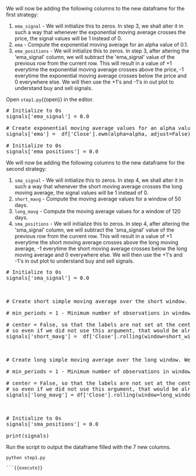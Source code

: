 We will now be adding the following columns to the new dataframe for the first strategy:

1. `ema_signal` - We will initialize this to zeros. In step 3, we shall alter it in such a way that whenever the exponential moving average crosses the price, the signal values will be 1 instead of 0.
2. `ema` - Compute the exponential moving average for an alpha value of 0.1.
3. `ema_positions` - We will initialize this to zeros. In step 3, after altering the 'ema_signal' column, we will subtract the 'ema_signal' value of the previous row from the current row. This will result in a value of +1 everytime the exponential moving average crosses above the price, -1 everytime the exponential moving average crosses below the price and 0 everywhere else. We will then use the +1's and -1's in out plot to understand buy and sell signals.

Open `step1.py`{{open}}  in the editor.

<pre class="file" data-filename="step4.py" data-target="append">
# Initialize to 0s
signals['ema_signal'] = 0.0

# Create exponential moving average values for an alpha value
signals['ema'] =  df['Close'].ewm(alpha=alpha, adjust=False).mean()

# Initialize to 0s
signals['ema_positions'] = 0.0
</pre>

We will now be adding the following columns to the new dataframe for the second strategy:

1. `sma_signal` - We will initialize this to zeros. In step 4, we shall alter it in such a way that whenever the short moving average crosses the long moving average, the signal values will be 1 instead of 0.
2. `short_mavg` - Compute the moving average values for a window of 50 days.
3. `long_mavg` - Compute the moving average values for a window of 120 days.
4. `sma_positions` - We will initialize this to zeros. In step 4, after altering the 'sma_signal' column, we will subtract the 'sma_signal' value of the previous row from the current row. This will result in a value of +1 everytime the short moving average crosses above the long moving average, -1 everytime the short moving average crosses below the long moving average and 0 everywhere else. We will then use the +1's and -1's in out plot to understand buy and sell signals.

<pre class="file" data-filename="step4.py" data-target="append">
# Initialize to 0s
signals['sma_signal'] = 0.0



# Create short simple moving average over the short window. We use the following arguments for the 'rolling' method

# min_periods = 1 - Minimum number of observations in window required to have a value (otherwise result is NA).  

# center = False, so that the labels are not set at the center of the window (default value is actually False, 
# so even if we did not use this argument, that would be alright).   
signals['short_mavg'] =  df['Close'].rolling(window=short_window, min_periods=1, center=False).mean()



# Create long simple moving average over the long window. We use the following arguments for the 'rolling' method

# min_periods = 1 - Minimum number of observations in window required to have a value (otherwise result is NA).  

# center = False, so that the labels are not set at the center of the window (default value is actually False, 
# so even if we did not use this argument, that would be alright).  
signals['long_mavg'] = df['Close'].rolling(window=long_window, min_periods=1, center=False).mean()



# Initialize to 0s
signals['sma_positions'] = 0.0

print(signals)
</pre>


Run the script to output the dataframe filled with the 7 new columns.

```
python step1.py

```{{execute}}